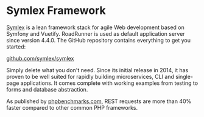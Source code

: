 # Symlex Framework

[Symlex](https://symlex.org/) is a lean framework stack for agile Web development based on Symfony and Vuetify.
RoadRunner is used as default application server since version 4.4.0. The GitHub repository contains everything to get you started:

[github.com/symlex/symlex](https://github.com/symlex/symlex)

Simply delete what you don't need.
Since its initial release in 2014, it has proven to be well suited for rapidly building microservices, CLI and single-page applications. It comes complete with working examples from testing to forms and database abstraction. 

As published by [phpbenchmarks.com](http://www.phpbenchmarks.com/en/benchmark/symlex/4.1), REST requests are more than 40% faster compared to other common PHP frameworks.
